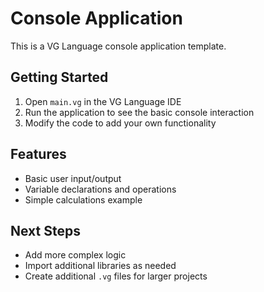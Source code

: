 # Console Application

This is a VG Language console application template.

## Getting Started

1. Open `main.vg` in the VG Language IDE
2. Run the application to see the basic console interaction
3. Modify the code to add your own functionality

## Features

- Basic user input/output
- Variable declarations and operations
- Simple calculations example

## Next Steps

- Add more complex logic
- Import additional libraries as needed
- Create additional `.vg` files for larger projects
